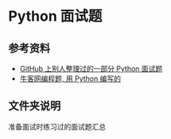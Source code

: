 # Python 面试题
## 参考资料
* [GitHub 上别人整理过的一部分 Python 面试题](https://github.com/taizilongxu/interview_python)
* [牛客网编程题, 用 Python 编写的](http://www.nowcoder.com/7651698)

## 文件夹说明
  准备面试时练习过的面试题汇总
